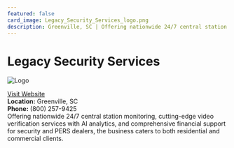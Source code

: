 ```yaml
---
featured: false
card_image: Legacy_Security_Services_logo.png
description: Greenville, SC | Offering nationwide 24/7 central station monitoring, cutting-edge video verification services with AI analytics, and comprehensive financial support for security and PERS dealers, the business caters to both residential and commercial clients.
---
```


# Legacy Security Services
<img src="Legacy_Security_Services_logo.png" alt="Logo" style="max-width: 200px; height: auto;">

<a href="http://legacysecurityinc.com">Visit Website</a>  
**Location:** Greenville, SC  
**Phone:** (800) 257-9425 <br>
Offering nationwide 24/7 central station monitoring, cutting-edge video verification services with AI analytics, and comprehensive financial support for security and PERS dealers, the business caters to both residential and commercial clients.
